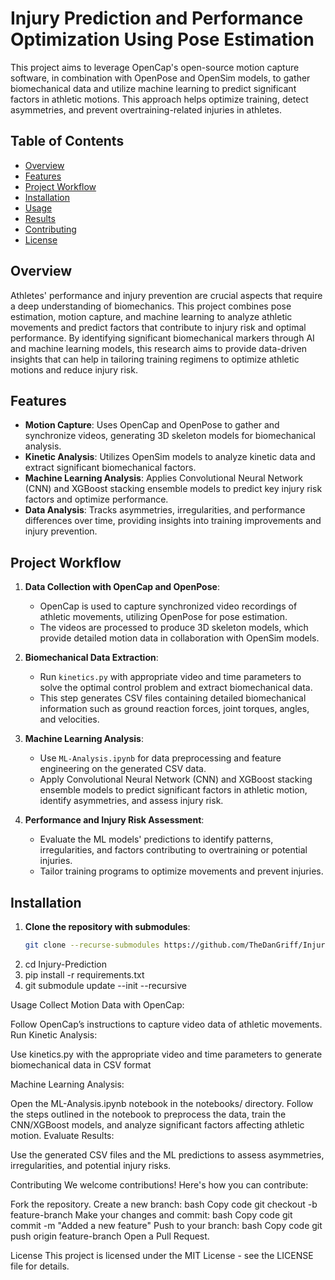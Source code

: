 # Injury Prediction and Performance Optimization Using Pose Estimation

This project aims to leverage OpenCap's open-source motion capture software, in combination with OpenPose and OpenSim models, to gather biomechanical data and utilize machine learning to predict significant factors in athletic motions. This approach helps optimize training, detect asymmetries, and prevent overtraining-related injuries in athletes.

## **Table of Contents**
- [Overview](#overview)
- [Features](#features)
- [Project Workflow](#project-workflow)
- [Installation](#installation)
- [Usage](#usage)
- [Results](#results)
- [Contributing](#contributing)
- [License](#license)

## **Overview**

Athletes' performance and injury prevention are crucial aspects that require a deep understanding of biomechanics. This project combines pose estimation, motion capture, and machine learning to analyze athletic movements and predict factors that contribute to injury risk and optimal performance. By identifying significant biomechanical markers through AI and machine learning models, this research aims to provide data-driven insights that can help in tailoring training regimens to optimize athletic motions and reduce injury risk.

## **Features**

- **Motion Capture**: Uses OpenCap and OpenPose to gather and synchronize videos, generating 3D skeleton models for biomechanical analysis.
- **Kinetic Analysis**: Utilizes OpenSim models to analyze kinetic data and extract significant biomechanical factors.
- **Machine Learning Analysis**: Applies Convolutional Neural Network (CNN) and XGBoost stacking ensemble models to predict key injury risk factors and optimize performance.
- **Data Analysis**: Tracks asymmetries, irregularities, and performance differences over time, providing insights into training improvements and injury prevention.

## **Project Workflow**

1. **Data Collection with OpenCap and OpenPose**:
   - OpenCap is used to capture synchronized video recordings of athletic movements, utilizing OpenPose for pose estimation.
   - The videos are processed to produce 3D skeleton models, which provide detailed motion data in collaboration with OpenSim models.

2. **Biomechanical Data Extraction**:
   - Run `kinetics.py` with appropriate video and time parameters to solve the optimal control problem and extract biomechanical data.
   - This step generates CSV files containing detailed biomechanical information such as ground reaction forces, joint torques, angles, and velocities.

3. **Machine Learning Analysis**:
   - Use `ML-Analysis.ipynb` for data preprocessing and feature engineering on the generated CSV data.
   - Apply Convolutional Neural Network (CNN) and XGBoost stacking ensemble models to predict significant factors in athletic motion, identify asymmetries, and assess injury risk.

4. **Performance and Injury Risk Assessment**:
   - Evaluate the ML models' predictions to identify patterns, irregularities, and factors contributing to overtraining or potential injuries.
   - Tailor training programs to optimize movements and prevent injuries.



## **Installation**

1. **Clone the repository with submodules**:
   ```bash
   git clone --recurse-submodules https://github.com/TheDanGriff/Injury-Prediction.git
2. cd Injury-Prediction
3. pip install -r requirements.txt
4. git submodule update --init --recursive

Usage
Collect Motion Data with OpenCap:

Follow OpenCap’s instructions to capture video data of athletic movements.
Run Kinetic Analysis:

Use kinetics.py with the appropriate video and time parameters to generate biomechanical data in CSV format

Machine Learning Analysis:

Open the ML-Analysis.ipynb notebook in the notebooks/ directory.
Follow the steps outlined in the notebook to preprocess the data, train the CNN/XGBoost models, and analyze significant factors affecting athletic motion.
Evaluate Results:

Use the generated CSV files and the ML predictions to assess asymmetries, irregularities, and potential injury risks.

Contributing
We welcome contributions! Here's how you can contribute:

Fork the repository.
Create a new branch:
bash
Copy code
git checkout -b feature-branch
Make your changes and commit:
bash
Copy code
git commit -m "Added a new feature"
Push to your branch:
bash
Copy code
git push origin feature-branch
Open a Pull Request.

License
This project is licensed under the MIT License - see the LICENSE file for details.
